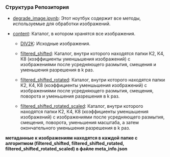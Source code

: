 ### Структура Репозитория
- [degrade_image.ipynb](https://github.com/Hprimer/Increasing-Image-Resolution/blob/main/degrade_image.ipynb): Этот ноутбук содержит все методы, используемые для обработки изображений.

- [content](https://github.com/Hprimer/Increasing-Image-Resolution/tree/main/content): Каталог, в котором хранятся все изображения.

  - [DIV2K](https://github.com/Hprimer/Increasing-Image-Resolution/tree/main/content/DIV2K): Исходные изображения.

  - [filtered_shifted](https://github.com/Hprimer/Increasing-Image-Resolution/tree/main/content/filtered_shifted): Каталог, внутри которого находятся папки К2, К4, К8 (коэффициенты уменшьшения изображений) с изображениями после усредняющего размытия, смещения и уменьшения разрешения в k раз.

  - [filtered_shifted_rotated](https://github.com/Hprimer/Increasing-Image-Resolution/tree/main/content/filtered_shifted_rotated): Каталог, внутри которого находятся папки К2, К4, К8 (коэффициенты уменшьшения изображений) с изображениями после усредняющего размытия, смещения, поворота и уменьшения разрешения в k раз.

  - [filtered_shifted_rotated_scaled](https://github.com/Hprimer/Increasing-Image-Resolution/tree/main/content/filtered_shifted_rotated_scaled): Каталог, внутри которого находятся папки К2, К4, К8 (коэффициенты уменшьшения изображений) с изображениями после усредняющего размытия, смещения, поворота, уменьшения масштаба, а затем окончательного уменьшения разрешения в k раз.

**метаданные к изображениям находятся в каждой папке с алгоритмом (filtered_shifted, filtered_shifted_rotated, filtered_shifted_rotated_scaled) в файле meta_info.json**
